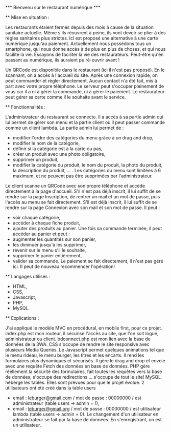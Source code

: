 *** Bienvenu sur le restaurant numérique ***


** Mise en situation :

Les restaurants étaient fermés depuis des mois à cause de la situation sanitaire actuelle.
Même s'ils réouvrent à peine, ils vont devoir se plier à des règles sanitaires plus strictes.
Ici est proposé une alternative à une carte numérique jusqu'au paiement.
Actuellement nous possédons tous un smartphone, qui nous donne accès à de plus en plus de choses, et qui nous facilite la vie.
Essayons de faciliter la vie des restaurateurs.
Peut-être qu'en passant au numérique, ils auraient pu ré-ouvrir avant !

Un QRCode est disponible dans le restaurant (ici il n'est pas proposé).
En le scannant, on a accès à l'accueil du site.
Après une connexion rapide, on peut commander et règler directement.
Aucun contact n'a été fait, mis à part avec votre propre téléphone.
Le serveur peut s'occuper pleinement de vous car il a ni à gérer la commande, ni à gérer le paiement.
Le restaurateur peut gérer sa carte comme il le souhaite avant le service.


** Fonctionnalités :

L'administrateur du restaurant se connecte.
Il a accès à sa partie admin qui lui permet de gérer son menu et la partie client où il peut passer commande comme un client lambda.
La partie admin lui permet de :
- modifier l'ordre des catégories du menu grâce à un drag and drop, 
- modifier le nom de la catégorie,
- définir si la catégorie est à la carte ou pas,
- créer un produit avec une photo obligatoire,
- supprimer un produit,
- modifier la catégorie du produit, le nom du produit, la photo du produit, la description du produit, ... .
Les catégories du menu sont limitées à 6 maximum, et ne peuvent pas être supprimées par l'administrateur.

Le client scanne un QRCode avec son propre téléphone et accède directement à la page d'accueil.
S'il n'est pas déjà inscrit, il lui suffit de se rendre sur la page Inscription, de rentrer un mail et un mot de passe, puis l'accès au menu se fait directement.
S'il est déjà inscrit, il lui suffit de se rendre sur la page Connexion avec son mail et son mot de passe.
Il peut :
- voir chaque catégorie,
- accéder à chaque fiche produit,
- ajouter des produits au panier.
Une fois sa commande terminée, il peut accéder au panier et peut :
- augmenter les quantités sur son panier,
- les diminuer jusqu'à les supprimer,
- revenir sur le menu s'il le souhaite,
- supprimer le panier entièrement,
- valider sa commande.
Le paiement se fait directement, il n'est pas géré ici.
Il peut de nouveau recommencer l'opération!


** Langages utilisés :

- HTML,
- CSS,
- Javascript,
- PHP,
- MySQL.
 

** Explications :

J'ai appliqué le modèle MVC en procédural, en mobile first, pour ce projet.
index.php est mon routeur, il sécurise l'accès au site, que l'on soit logué, administrateur ou client.
bdconnect.php est mon lien avec la base de données de la 3WA.
CSS s'occupe de rendre le site responsive avec plusieurs Media Queries.
Le Javascript permet quelques animations tel que le menu rideau, le menu burger, les titres et les encarts.
Il rend les formulaires plus dynamiques et sécurisés.
Il gère le drag and drop et envoie avec une requête Fetch des données en base de données.
PHP gère réellement la sécurité des formulaires, fait toutes les requêtes vers la base de données, s'occupe des redirections ... s'occupe de tout le site!
MySQL héberge les tables. Elles sont prévues pour que le projet évolue.
2 utilisateurs ont été créé dans la table users
- email : leburger@gmail.com / mot de passe : 00000000 / est administrateur (table users -> admin = 1),
- email : leburger@gmail.org / mot de passe : 00000000 / est utilisateur lambda (table users -> admin = 0).
Le changement d'un utilisateur en administrateur se fait par la base de données.
En s'enregistrant, on est un utilisateur.